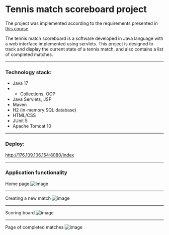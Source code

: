 # Tennis match scoreboard project
The project was implemented according to the requirements presented in [this course](https://zhukovsd.github.io/java-backend-learning-course/Projects/TennisScoreboard/).

The tennis match scoreboard is a software developed in Java language with a web interface implemented using servlets. This project is designed to track and display the current state of a tennis match, and also contains a list of completed matches.

---
### Technology stack:
+ Java 17
+ + Collections, OOP
+ Java Servlets, JSP
+ Maven
+ H2 (in-memory SQL database)
+ HTML/CSS
+ JUnit 5
+ Apache Tomcat 10

___
### Deploy:
http://176.109.106.154:8080/index

___
### Application functionality
Home page
![image](https://github.com/BondarevM/TennisScoreboard/assets/99888305/4264852e-d9a5-4739-9612-e7f1cb91d0b0)


---
Creating a new match
![image](https://github.com/BondarevM/TennisScoreboard/assets/99888305/50896d90-a877-49c1-8af0-5d0473489373)

---
Scoring board
![image](https://github.com/BondarevM/TennisScoreboard/assets/99888305/e458754c-b715-4659-a464-92f7f46b2a75)

---
Page of completed matches
![image](https://github.com/BondarevM/TennisScoreboard/assets/99888305/b29ae31e-66f1-4a95-8bf4-9e628da47249)

